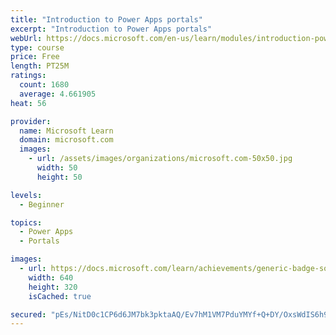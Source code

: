 ```yaml
---
title: "Introduction to Power Apps portals"
excerpt: "Introduction to Power Apps portals"
webUrl: https://docs.microsoft.com/en-us/learn/modules/introduction-power-apps-portals/
type: course
price: Free
length: PT25M
ratings:
  count: 1680
  average: 4.661905
heat: 56

provider:
  name: Microsoft Learn
  domain: microsoft.com
  images:
    - url: /assets/images/organizations/microsoft.com-50x50.jpg
      width: 50
      height: 50

levels:
  - Beginner

topics:
  - Power Apps
  - Portals

images:
  - url: https://docs.microsoft.com/learn/achievements/generic-badge-social.png
    width: 640
    height: 320
    isCached: true

secured: "pEs/NitD0c1CP6d6JM7bk3pktaAQ/Ev7hM1VM7PduYMYf+Q+DY/OxsWdIS6h9EWbRcUgxpmA3m1i+KX76PGKnbJqEjvoGRmEMilKOAraAAG7Nj7Gz6yEeB7dk71QkMT5CtLE3GC6M1nv5Rmzvo8dsJlI5ps9g9k7UGn6GDmwo3bNx20uYBNWM7Ni+ZMNlabCT04AV3sMc4qhPKglrNp70E45eLRcDIIms3Kv4RyMqxUofKgHf0pU7JcgGy5guRXTXC/kbmR3Z4NppomgM2SjoXvu5CYTzdRziL18Sk0VnEmpvtRnHtBnIcqGnoiqTiUIGwFieJ/epqsBxAUFjXCkVGGqbWCIncUEdv4vzZ+1b2IKGout/DLBMEilpwjtfXFk0pRw4IxsGKMZ4HItM2oLGDvo+XNwqvdrCKtEZVcx3Ig=;AnkKiXng8vRc61Lb2HoYJA=="
---
```


